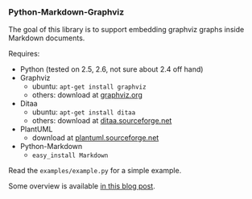 ### Python-Markdown-Graphviz

The goal of this library is to support embedding graphviz graphs inside
Markdown documents.

Requires:

   * Python (tested on 2.5, 2.6, not sure about 2.4 off hand)
   * Graphviz
       * ubuntu: ``apt-get install graphviz``
       * others: download at [graphviz.org](graphviz.org)
   * Ditaa
       * ubuntu: ``apt-get install ditaa``
       * others: download at [ditaa.sourceforge.net](ditaa.sourceforge.net)
   * PlantUML
       * download at [plantuml.sourceforge.net](plantuml.sourceforge.net)
   * Python-Markdown
       * ``easy_install Markdown``

Read the ``examples/example.py`` for a simple example.

Some overview is available [in this blog post][blog].

[blog]: http://lethain.com/entry/2010/jan/16/a-python-markdown-extension-for-embedding-graphviz/ "A Python Markdown Extension for Embedding Graphviz"


    
